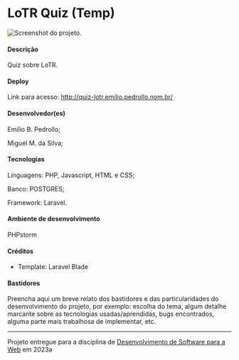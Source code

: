# LoTR Quiz (Temp)

![Screenshot do projeto](https://mdswanson.com/static/chops-ux-step-4.png "Screenshot do projeto").

#### Descrição

Quiz sobre LoTR.

#### Deploy

Link para acesso: http://quiz-lotr.emilio.pedrollo.nom.br/


#### Desenvolvedor(es)

Emílio B. Pedrollo;

Miguel M. da Silva;

#### Tecnologias

Linguagens: PHP, Javascript, HTML e CSS;

Banco: POSTGRES;

Framework: Laravel.

#### Ambiente de desenvolvimento

PHPstorm

#### Créditos

- Template: Laravel Blade

#### Bastidores

Preencha aqui um breve relato dos bastidores e das particularidades do desenvolvimento do projeto, por exemplo: escolha do tema, algum detalhe marcante sobre as tecnologias usadas/aprendidas, bugs encontrados, alguma parte mais trabalhosa de implementar, etc.



---
Projeto entregue para a disciplina de [Desenvolvimento de Software para a Web](http://github.com/andreainfufsm/elc1090-2023a) em 2023a
